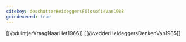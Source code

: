 ```yaml
---
citekey: deschutterHeideggersFilosofieVan1988
geïndexeerd: true
---
```

[[@duintjerVraagNaarHet1966]]
[[@vedderHeideggersDenkenVan1985]]

